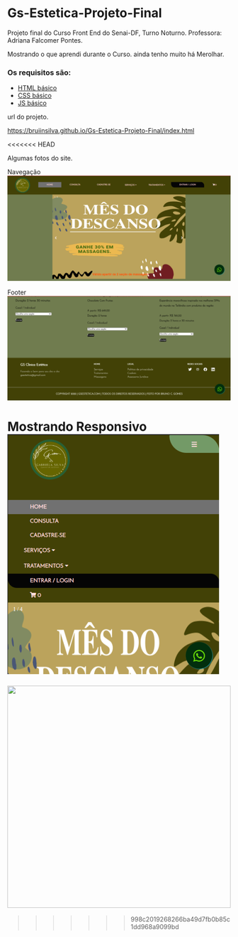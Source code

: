# Gs-Estetica-Projeto-Final

Projeto final do Curso Front End do Senai-DF, Turno Noturno.
Professora: Adriana Falcomer Pontes.

Mostrando o que aprendi durante o Curso.
ainda tenho muito há Merolhar.

### Os requisitos são:

* [HTML básico](https://www.w3schools.com/html/)
* [CSS básico](https://developer.mozilla.org/pt-BR/docs/Web/CSS)
* [JS básico](https://www.w3schools.com/js/)


url do projeto.

https://bruiinsilva.github.io/Gs-Estetica-Projeto-Final/index.html

<<<<<<< HEAD

 Algumas fotos do site.

 Navegação
<img src="img/site/0.png" >

 Footer 
<img src="img/site/1.png" >

Mostrando Responsivo
<img src="img/site/2.png">
=======

<img src="img/ "  height="500px" width="100%">

>>>>>>> 998c2019268266ba49d7fb0b85c1dd968a9099bd